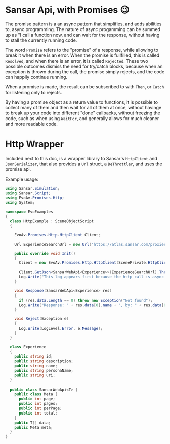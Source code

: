 # Sansar Api, with Promises 😉

The promise pattern is a an async pattern that simplifies, and adds abilities to, async programming. The nature of async progamming can be summed up as "I call a function now, and can wait for the response, without having to stall the currently running code. 

The word `Promise` refers to the "promise" of a response, while allowing to break it when there is an error. When the promise is fullfilled, this is called `Resolved`, and when there is an error, it is called `Rejected`. These two possible outcomes dismiss the need for try/catch blocks, because when an exception is thrown during the call, the promise simply rejects, and the code can happily continue running.

When a promise is made, the result can be subscribed to with `Then`, or `Catch` for listening only to rejects.

By having a promise object as a return value to functions, it is possible to collect many of them and then wait for all of them at once, without havinge to break up your code into different "done" callbacks, without freezing the code, such as when using `WaitFor`, and generally allows for much cleaner and more readable code.


# Http Wrapper

Included next to this doc, is a wrapper library to Sansar's `HttpClient` and `JsonSerializer`, that also provides a `Url` struct, a `DeThrottler`, and uses the promise api.

Example usage:

```csharp
using Sansar.Simulation;
using Sansar.Script;
using EvoAv.Promises.Http;
using System;

namespace EvoExamples 
{
  class HttpExample : SceneObjectScript 
  {

    EvoAv.Promises.Http.HttpClient Client;

    Url ExperienceSearchUrl = new Url("https://atlas.sansar.com/proxies/web/atlas-api/v3/experiences?perPage=1&q=2077");

    public override void Init() 
    {
      Client = new EvoAv.Promises.Http.HttpClient(ScenePrivate.HttpClient);

      Client.GetJson<SansarWebApi<Experience>>(ExperienceSearchUrl).Then(Response, Reject);
      Log.Write("This log appears first because the http call is async and does not freeze the code.");
    }

    void Response(SansarWebApi<Experience> res) 
    {
      if (res.data.Length == 0) throw new Exception("Not found");
      Log.Write("Response: " + res.data[0].name + ", by: " + res.data[0].personaName);
    }

    void Reject(Exception e) 
    {
      Log.Write(LogLevel.Error, e.Message);
    }
  }

  class Experience 
  {
    public string id;
    public string description;
    public string name;
    public string personaName;
    public string uri;
  }
  
  public class SansarWebApi<T> {
    public class Meta {
      public int page;
      public int pages;
      public int perPage;
      public int total;
    }
    public T[] data;
    public Meta meta;
  }
}
```